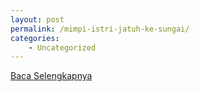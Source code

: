 ```yaml
---
layout: post
permalink: /mimpi-istri-jatuh-ke-sungai/
categories:
    - Uncategorized
---
```


[Baca Selengkapnya](/04)